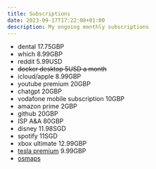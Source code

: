 ```yaml
---
title: Subscriptions
date: 2023-09-17T17:22:08+01:00
description: My ongoing monthly subscriptions
---
```


* dental 17.75GBP
* which 8.99GBP
* reddit 5.99USD
* ~~docker desktop 5USD a month~~
* icloud/apple 8.99GBP
* youtube premium 20GBP
* chatgpt 20GBP
* vodafone mobile subscription 10GBP
* amazon prime 2GBP
* github 20GBP
* ISP A&A 80GBP
* disney 11.98SGD
* spotify 11SGD
* xbox ultimate 12.99GBP
* [tesla premium](https://www.tesla.com/en_gb/support/connectivity) 9.99GBP
* [osmaps](https://shop.ordnancesurvey.co.uk/os-maps-12-months-recurring-subscription/)
